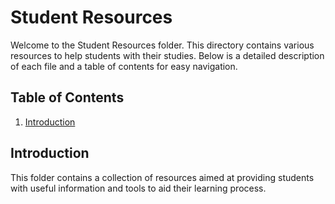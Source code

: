 # Student Resources

Welcome to the Student Resources folder. This directory contains various resources to help students with their studies. Below is a detailed description of each file and a table of contents for easy navigation.

## Table of Contents
1. [Introduction](#introduction)

## Introduction
This folder contains a collection of resources aimed at providing students with useful information and tools to aid their learning process.
